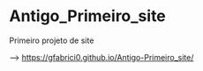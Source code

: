 # Antigo_Primeiro_site

Primeiro projeto de site

--> https://gfabrici0.github.io/Antigo-Primeiro_site/
